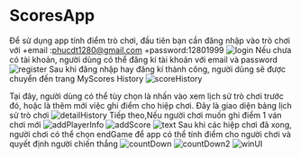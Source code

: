# ScoresApp
Để sử dụng app tính điểm trò chơi, đầu tiên bạn cần đăng nhập vào trò chơi với 
+email :phucdt1280@gmail.com
+password:12801999
![login](https://github.com/hieud1245k/ScoresApp/blob/%E1%BA%A3nh/131432557_3390205647772315_5607481777579275569_n.jpg)
Nếu chưa có tài khoản, người dùng có thể đăng kí tài khoản với email và password
![register](https://github.com/hieud1245k/ScoresApp/blob/%E1%BA%A3nh/131432557_3390205647772315_5607481777579275569_n%20(1).jpg)
Sau khi đăng nhập hay đăng kí thành công, người dùng sẽ được chuyển đến trang MyScores History
![scoreHistory](https://github.com/hieud1245k/ScoresApp/blob/%E1%BA%A3nh/131350074_1088984164867073_5374431300999817108_n.jpg)

Tại đây, người dùng có thể tùy chọn là nhấn vào xem lịch sử trò chơi trước đó, hoặc là thêm mới việc ghi điểm cho hiệp chơi.
Đây là giao diện bảng lịch sử trò chơi
![detailHistory](https://github.com/hieud1245k/ScoresApp/blob/%E1%BA%A3nh/131319887_298281508246504_1350145448920770578_n.jpg)
Tiếp theo,Nếu người chơi muốn ghi điểm 1 ván chơi mới
![addPlayerInfo](https://github.com/hieud1245k/ScoresApp/blob/%E1%BA%A3nh/131095155_395703235206782_5152468424061985497_n.jpg)
![addScore](https://github.com/hieud1245k/ScoresApp/blob/%E1%BA%A3nh/131490537_840714696748442_7938544926665996721_n.jpg)
![text](https://github.com/hieud1245k/ScoresApp/blob/%E1%BA%A3nh/131026910_571327963827243_6024728860298834977_n.jpg)
Sau khi các hiệp chơi đã xong, người chơi có thể chọn endGame để app có thể tính điểm cho người chơi và quyết định người chiến thắng
![countDown](https://github.com/hieud1245k/ScoresApp/blob/%E1%BA%A3nh/131173637_5066124433399436_8516255806821453061_n.jpg)
![countDown2](https://github.com/hieud1245k/ScoresApp/blob/%E1%BA%A3nh/131567784_668438507162523_5004241572772524419_n.jpg)
![winUI](https://github.com/hieud1245k/ScoresApp/blob/%E1%BA%A3nh/130932823_430869331271838_3648482944401048763_n.jpg)
